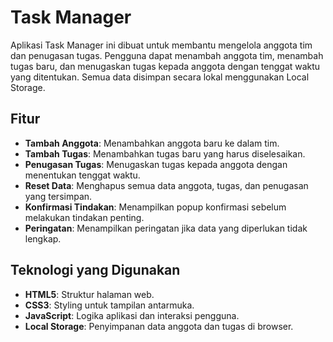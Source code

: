 # Task Manager

Aplikasi Task Manager ini dibuat untuk membantu mengelola anggota tim dan penugasan tugas. Pengguna dapat menambah anggota tim, menambah tugas baru, dan menugaskan tugas kepada anggota dengan tenggat waktu yang ditentukan. Semua data disimpan secara lokal menggunakan Local Storage.

## Fitur

- **Tambah Anggota**: Menambahkan anggota baru ke dalam tim.
- **Tambah Tugas**: Menambahkan tugas baru yang harus diselesaikan.
- **Penugasan Tugas**: Menugaskan tugas kepada anggota dengan menentukan tenggat waktu.
- **Reset Data**: Menghapus semua data anggota, tugas, dan penugasan yang tersimpan.
- **Konfirmasi Tindakan**: Menampilkan popup konfirmasi sebelum melakukan tindakan penting.
- **Peringatan**: Menampilkan peringatan jika data yang diperlukan tidak lengkap.

## Teknologi yang Digunakan

- **HTML5**: Struktur halaman web.
- **CSS3**: Styling untuk tampilan antarmuka.
- **JavaScript**: Logika aplikasi dan interaksi pengguna.
- **Local Storage**: Penyimpanan data anggota dan tugas di browser.
